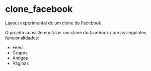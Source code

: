 # clone_facebook
Layout experimental de um clone do Facebook

O projeto consiste em fazer um clone do facebook com as seguintes funcionalidades:
- Feed
- Grupos
- Amigos
- Páginas
